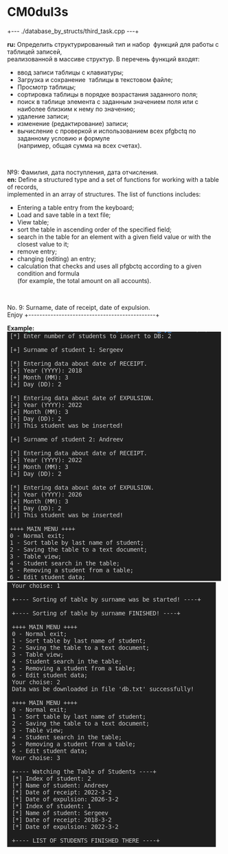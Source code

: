 # CM0dul3s

+--- ./database\_by\_structs/third\_task.cpp ---+

<b>ru:</b> Определить структурированный тип и набор  функций для работы с таблицей записей,<br>
реализованной в массиве структур. В перечень функций входят:<br>
<ul>
<li>ввод записи таблицы с клавиатуры;</li>
<li>Загрузка и сохранение  таблицы в текстовом файле;</li>
<li>Просмотр таблицы;</li>
<li>сортировка таблицы в порядке возрастания заданного поля;</li>
<li>поиск в таблице элемента с заданным значением поля или с наиболее близким к нему по значению;</li>
<li>удаление записи;</li>
<li>изменение (редактирование) записи;</li>
<li>вычисление с проверкой и использованием всех pfgbctq по заданному условию и формуле <br>(например, общая сумма на всех счетах).</li>
</ul>
<br>

№9: Фамилия, дата поступления, дата отчисления.
<br>
<b>en:</b> Define a structured type and a set of functions for working with a table of records,<br>
implemented in an array of structures. The list of functions includes:<br>
<ul>
<li>Entering a table entry from the keyboard;</li>
<li>Load and save table in a text file;</li>
<li>View table;</li>
<li>sort the table in ascending order of the specified field;</li>
<li>search in the table for an element with a given field value or with the closest value to it;</li>
<li>remove entry;</li>
<li>changing (editing) an entry;</li>
<li>calculation that checks and uses all pfgbctq according to a given condition and formula <br>(for example, the total amount on all accounts).</li>
</ul>
<br>

No. 9: Surname, date of receipt, date of expulsion.
<br>
					Enjoy
+----------------------------------------------+

<b>Example:</b>
<img src="../images/image3_1.jpg"></img>
<img src="../images/image3_2.jpg"></img>
